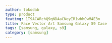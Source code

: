 ```yaml
---
author: tokodab
type: product
featimg: 1T9ACARchQ9qNDAaCNeyIR1wbhCwM4E3n
title: Face Vector Art Samsung Galaxy S9 Case
tags: [samsung, galaxy, s9]
category: [samsung]
---
```

